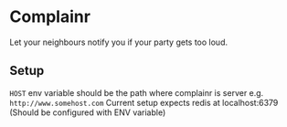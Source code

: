 # Complainr #
Let your neighbours notify you if your party gets too loud.

## Setup ##
`HOST` env variable should be the path where complainr is server e.g. `http://www.somehost.com`
Current setup expects redis at localhost:6379 (Should be configured with ENV variable)
